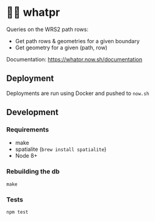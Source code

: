 🕵️‍♂️ whatpr
=======

Queries on the WRS2 path rows:
- Get path rows & geometries for a given boundary
- Get geometry for a given (path, row)

Documentation: https://whatpr.now.sh/documentation

## Deployment
Deployments are run using Docker and pushed to `now.sh`

## Development
### Requirements
- make
- spatialite (`brew install spatialite`)
- Node 8+

### Rebuilding the db
`make`

### Tests
`npm test`
